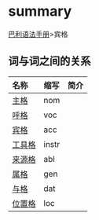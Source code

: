 # summary

[巴利语法手册]()&gt;宾格

## 词与词之间的关系

| 名称 | 缩写 | 简介 |
| :--- | :--- | :--- |
| [主格](nom.md) | nom |  |
| [呼格](voc.md) | voc |  |
| [宾格](acc.md) | acc |  |
| [工具格](https://github.com/visuddhinanda/pali-handbook/tree/2bef661ecb042a49d05ba6e3a55b4cf13d6f1b57/basic-relation/instr.md) | instr |  |
| [来源格](https://github.com/visuddhinanda/pali-handbook/tree/2bef661ecb042a49d05ba6e3a55b4cf13d6f1b57/basic-relation/abl.md) | abl |  |
| [属格](https://github.com/visuddhinanda/pali-handbook/tree/2bef661ecb042a49d05ba6e3a55b4cf13d6f1b57/basic-relation/gen.md) | gen |  |
| [与格](https://github.com/visuddhinanda/pali-handbook/tree/2bef661ecb042a49d05ba6e3a55b4cf13d6f1b57/basic-relation/dat.md) | dat |  |
| [位置格](https://github.com/visuddhinanda/pali-handbook/tree/2bef661ecb042a49d05ba6e3a55b4cf13d6f1b57/basic-relation/loc.md) | loc |  |

